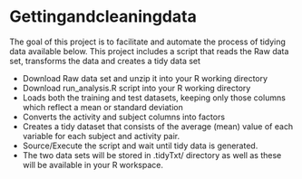 # Gettingandcleaningdata

 The goal of this project is to facilitate and automate the process of tidying data available below. This project includes a script that reads the Raw data set, transforms the data and creates a tidy data set
 
- Download Raw data set and unzip it into your R working directory
- Download run_analysis.R script into your R working directory
- Loads both the training and test datasets, keeping only those columns which reflect a mean or standard deviation
- Converts the activity and subject columns into factors
- Creates a tidy dataset that consists of the average (mean) value of each variable for each subject and activity pair.
- Source/Execute the script and wait until tidy data is generated. 
-  The two data sets will be stored in .tidyTxt/ directory as well as these will be available in your R workspace.
